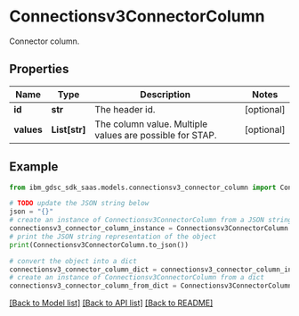 # Connectionsv3ConnectorColumn

Connector column.

## Properties

Name | Type | Description | Notes
------------ | ------------- | ------------- | -------------
**id** | **str** | The header id. | [optional] 
**values** | **List[str]** | The column value. Multiple values are possible for STAP. | [optional] 

## Example

```python
from ibm_gdsc_sdk_saas.models.connectionsv3_connector_column import Connectionsv3ConnectorColumn

# TODO update the JSON string below
json = "{}"
# create an instance of Connectionsv3ConnectorColumn from a JSON string
connectionsv3_connector_column_instance = Connectionsv3ConnectorColumn.from_json(json)
# print the JSON string representation of the object
print(Connectionsv3ConnectorColumn.to_json())

# convert the object into a dict
connectionsv3_connector_column_dict = connectionsv3_connector_column_instance.to_dict()
# create an instance of Connectionsv3ConnectorColumn from a dict
connectionsv3_connector_column_from_dict = Connectionsv3ConnectorColumn.from_dict(connectionsv3_connector_column_dict)
```
[[Back to Model list]](../README.md#documentation-for-models) [[Back to API list]](../README.md#documentation-for-api-endpoints) [[Back to README]](../README.md)


